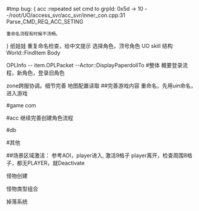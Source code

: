 #tmp
bug:
{
	acc :repeated set cmd to grpId: 0x5d -> 10  --/root/UO/access_svr/acc_svr/inner_con.cpp:31 Parse_CMD_REQ_ACC_SETING
	
	重命名流程有时候不流畅。


}
 纸娃娃
 重复命名检查，给中文提示
 选择角色，顶号角色
UO skill 结构
World::FindItem
Body

OPLInfo -- item.OPLPacket --Actor::DisplayPaperdollTo
#整体
概要登录流程，新角色，登录旧角色

zone跨服协调。细节完善
地图配置读取
##完善游戏内容
	重命名，先用uin命名，进入游戏


#game com

#acc
	继续完善创建角色流程

#db

#其他

##场景区域激活：
	参考AOI，player进入, 激活9格子
	player离开，检查周围8格子，都无PLAYER，就Deactivate

怪物创建

怪物类型组合

掉落系统
